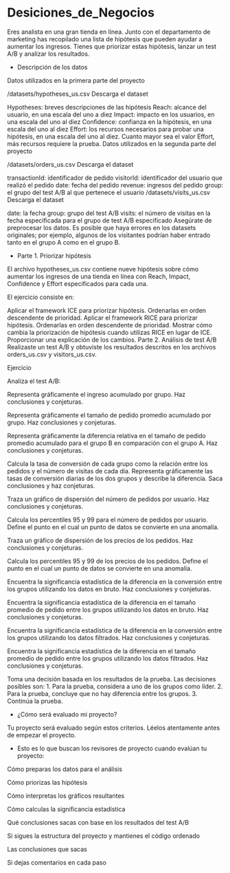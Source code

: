 # Desiciones_de_Negocios
Eres analista en una gran tienda en línea. Junto con el departamento de marketing has recopilado una lista de hipótesis que pueden ayudar a aumentar los ingresos.   Tienes que priorizar estas hipótesis, lanzar un test A/B y analizar los resultados.

* Descripción de los datos
  
Datos utilizados en la primera parte del proyecto

/datasets/hypotheses_us.csv Descarga el dataset

Hypotheses: breves descripciones de las hipótesis
Reach: alcance del usuario, en una escala del uno a diez
Impact: impacto en los usuarios, en una escala del uno al diez
Confidence: confianza en la hipótesis, en una escala del uno al diez
Effort: los recursos necesarios para probar una hipótesis, en una escala del uno al diez. Cuanto mayor sea el valor Effort, más recursos requiere la prueba.
Datos utilizados en la segunda parte del proyecto

 /datasets/orders_us.csv Descarga el dataset

transactionId: identificador de pedido
visitorId: identificador del usuario que realizó el pedido
date: fecha del pedido
revenue: ingresos del pedido
group: el grupo del test A/B al que pertenece el usuario
/datasets/visits_us.csv Descarga el dataset

date: la fecha
group: grupo del test A/B
visits: el número de visitas en la fecha especificada para el grupo de test A/B especificado
Asegúrate de preprocesar los datos. Es posible que haya errores en los datasets originales; por ejemplo, algunos de los visitantes podrían haber entrado tanto en el grupo A como en el grupo B.

* Parte 1. Priorizar hipótesis

El archivo hypotheses_us.csv contiene nueve hipótesis sobre cómo aumentar los ingresos de una tienda en línea con Reach, Impact, Confidence y Effort especificados para cada una.

El ejercicio consiste en:

Aplicar el framework ICE para priorizar hipótesis. Ordenarlas en orden descendente de prioridad.
Aplicar el framework RICE para priorizar hipótesis. Ordenarlas en orden descendente de prioridad.
Mostrar cómo cambia la priorización de hipótesis cuando utilizas RICE en lugar de ICE. Proporcionar una explicación de los cambios.
Parte 2. Análisis de test A/B
Realizaste un test A/B y obtuviste los resultados descritos en los archivos orders_us.csv y visitors_us.csv.

Ejercicio

Analiza el test A/B:

Representa gráficamente el ingreso acumulado por grupo. Haz conclusiones y conjeturas.

Representa gráficamente el tamaño de pedido promedio acumulado por grupo. Haz conclusiones y conjeturas.

Representa gráficamente la diferencia relativa en el tamaño de pedido promedio acumulado para el grupo B en comparación con el grupo A. Haz conclusiones y conjeturas.

Calcula la tasa de conversión de cada grupo como la relación entre los pedidos y el número de visitas de cada día. Representa gráficamente las tasas de conversión diarias de los dos grupos y describe la diferencia. Saca conclusiones y haz conjeturas.

Traza un gráfico de dispersión del número de pedidos por usuario. Haz conclusiones y conjeturas.

Calcula los percentiles 95 y 99 para el número de pedidos por usuario. Define el punto en el cual un punto de datos se convierte en una anomalía.

Traza un gráfico de dispersión de los precios de los pedidos. Haz conclusiones y conjeturas.

Calcula los percentiles 95 y 99 de los precios de los pedidos. Define el punto en el cual un punto de datos se convierte en una anomalía.

Encuentra la significancia estadística de la diferencia en la conversión entre los grupos utilizando los datos en bruto. Haz conclusiones y conjeturas.

Encuentra la significancia estadística de la diferencia en el tamaño promedio de pedido entre los grupos utilizando los datos en bruto. Haz conclusiones y conjeturas.

Encuentra la significancia estadística de la diferencia en la conversión entre los grupos utilizando los datos filtrados. Haz conclusiones y conjeturas.

Encuentra la significancia estadística de la diferencia en el tamaño promedio de pedido entre los grupos utilizando los datos filtrados. Haz conclusiones y conjeturas.

Toma una decisión basada en los resultados de la prueba. Las decisiones posibles son: 1. Para la prueba, considera a uno de los grupos como líder. 2. Para la prueba, concluye que no hay diferencia entre los grupos. 3. Continúa la prueba.

* ¿Cómo será evaluado mi proyecto?

Tu proyecto será evaluado según estos criterios. Léelos atentamente antes de empezar el proyecto. 

* Esto es lo que buscan los revisores de proyecto cuando evalúan tu proyecto:

Cómo preparas los datos para el análisis

Cómo priorizas las hipótesis

Cómo interpretas los gráficos resultantes

Cómo calculas la significancia estadística

Qué conclusiones sacas con base en los resultados del test A/B

Si sigues la estructura del proyecto y mantienes el código ordenado

Las conclusiones que sacas

Si dejas comentarios en cada paso
